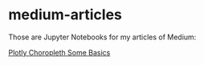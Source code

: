 # medium-articles

Those are Jupyter Notebooks for my articles of Medium:

[Plotly Choropleth Some Basics](https://medium.com/@hansueli.mueller1/plotly-choropleth-some-basics-5cc22672e6a7)